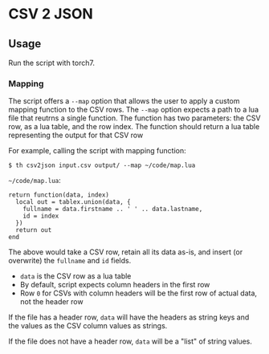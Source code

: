 CSV 2 JSON
==========

Usage
-----

Run the script with torch7.

### Mapping

The script offers a `--map` option that allows the user to apply a custom mapping
function to the CSV rows. The `--map` option expects a path to a lua file that reutrns
a single function. The function has two parameters: the CSV row, as a lua table, and
the row index. The function should return a lua table representing the output for that CSV row

For example, calling the script with mapping function:

    $ th csv2json input.csv output/ --map ~/code/map.lua

`~/code/map.lua`:

    return function(data, index)
      local out = tablex.union(data, {
        fullname = data.firstname .. ' ' .. data.lastname,
        id = index
      })
      return out
    end

The above would take a CSV row, retain all its data as-is, and insert (or overwrite)
the `fullname` and `id` fields.

- `data` is the CSV row as a lua table
- By default, script expects column headers in the first row
- Row `0` for CSVs with column headers will be the first row of actual data, not the header row

If the file has a header row, `data` will have the headers as string keys and the
values as the CSV column values as strings.

If the file does not have a header row, `data` will be a "list" of string values.
